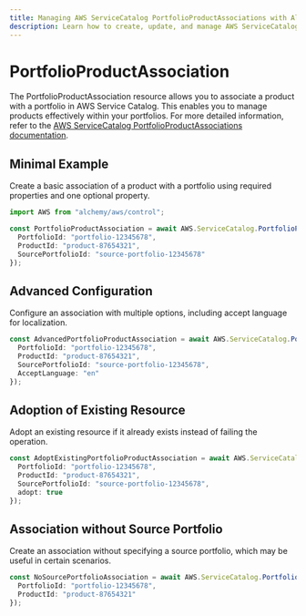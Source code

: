 ```yaml
---
title: Managing AWS ServiceCatalog PortfolioProductAssociations with Alchemy
description: Learn how to create, update, and manage AWS ServiceCatalog PortfolioProductAssociations using Alchemy Cloud Control.
---
```


# PortfolioProductAssociation

The PortfolioProductAssociation resource allows you to associate a product with a portfolio in AWS Service Catalog. This enables you to manage products effectively within your portfolios. For more detailed information, refer to the [AWS ServiceCatalog PortfolioProductAssociations documentation](https://docs.aws.amazon.com/servicecatalog/latest/userguide/).

## Minimal Example

Create a basic association of a product with a portfolio using required properties and one optional property.

```ts
import AWS from "alchemy/aws/control";

const PortfolioProductAssociation = await AWS.ServiceCatalog.PortfolioProductAssociation("MyPortfolioProductAssociation", {
  PortfolioId: "portfolio-12345678",
  ProductId: "product-87654321",
  SourcePortfolioId: "source-portfolio-12345678"
});
```

## Advanced Configuration

Configure an association with multiple options, including accept language for localization.

```ts
const AdvancedPortfolioProductAssociation = await AWS.ServiceCatalog.PortfolioProductAssociation("AdvancedPortfolioProductAssociation", {
  PortfolioId: "portfolio-12345678",
  ProductId: "product-87654321",
  SourcePortfolioId: "source-portfolio-12345678",
  AcceptLanguage: "en"
});
```

## Adoption of Existing Resource

Adopt an existing resource if it already exists instead of failing the operation.

```ts
const AdoptExistingPortfolioProductAssociation = await AWS.ServiceCatalog.PortfolioProductAssociation("AdoptExistingPortfolioProductAssociation", {
  PortfolioId: "portfolio-12345678",
  ProductId: "product-87654321",
  SourcePortfolioId: "source-portfolio-12345678",
  adopt: true
});
```

## Association without Source Portfolio

Create an association without specifying a source portfolio, which may be useful in certain scenarios.

```ts
const NoSourcePortfolioAssociation = await AWS.ServiceCatalog.PortfolioProductAssociation("NoSourcePortfolioAssociation", {
  PortfolioId: "portfolio-12345678",
  ProductId: "product-87654321"
});
```
